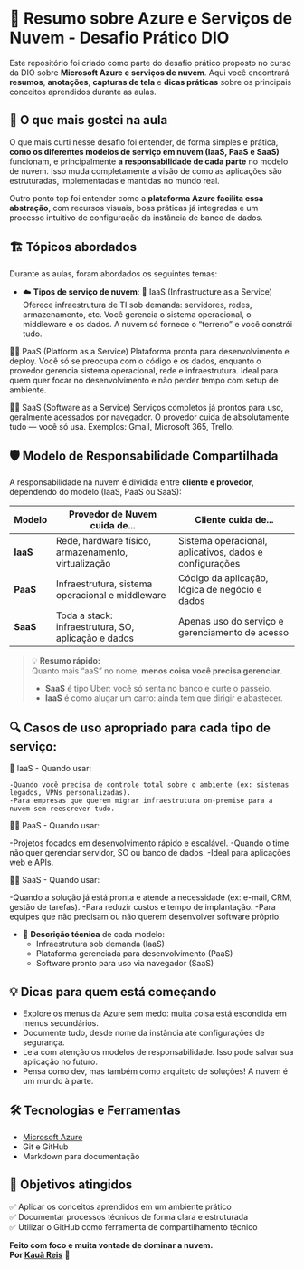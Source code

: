 # 🚀 Resumo sobre Azure e Serviços de Nuvem - Desafio Prático DIO

Este repositório foi criado como parte do desafio prático proposto no curso da DIO sobre **Microsoft Azure e serviços de nuvem**. Aqui você encontrará **resumos**, **anotações**, **capturas de tela** e **dicas práticas** sobre os principais conceitos aprendidos durante as aulas.

## 🧠 O que mais gostei na aula

O que mais curti nesse desafio foi entender, de forma simples e prática, **como os diferentes modelos de serviço em nuvem (IaaS, PaaS e SaaS)** funcionam, e principalmente **a responsabilidade de cada parte** no modelo de nuvem. Isso muda completamente a visão de como as aplicações são estruturadas, implementadas e mantidas no mundo real.

Outro ponto top foi entender como a **plataforma Azure facilita essa abstração**, com recursos visuais, boas práticas já integradas e um processo intuitivo de configuração da instância de banco de dados.

## 🏗️ Tópicos abordados

Durante as aulas, foram abordados os seguintes temas:

- ☁️ **Tipos de serviço de nuvem**:
  🧱 IaaS (Infrastructure as a Service)
Oferece infraestrutura de TI sob demanda: servidores, redes, armazenamento, etc. Você gerencia o sistema operacional, o middleware e os dados. A nuvem só fornece o “terreno” e você constrói tudo.

👨‍💻 PaaS (Platform as a Service)
Plataforma pronta para desenvolvimento e deploy. Você só se preocupa com o código e os dados, enquanto o provedor gerencia sistema operacional, rede e infraestrutura. Ideal para quem quer focar no desenvolvimento e não perder tempo com setup de ambiente.

🧑‍💼 SaaS (Software as a Service)
Serviços completos já prontos para uso, geralmente acessados por navegador. O provedor cuida de absolutamente tudo — você só usa. Exemplos: Gmail, Microsoft 365, Trello.


## 🛡️ Modelo de Responsabilidade Compartilhada

A responsabilidade na nuvem é dividida entre **cliente e provedor**, dependendo do modelo (IaaS, PaaS ou SaaS):

| Modelo | Provedor de Nuvem cuida de...                        | Cliente cuida de...                                 |
|--------|------------------------------------------------------|-----------------------------------------------------|
| **IaaS** | Rede, hardware físico, armazenamento, virtualização | Sistema operacional, aplicativos, dados e configurações |
| **PaaS** | Infraestrutura, sistema operacional e middleware     | Código da aplicação, lógica de negócio e dados      |
| **SaaS** | Toda a stack: infraestrutura, SO, aplicação e dados | Apenas uso do serviço e gerenciamento de acesso     |

> 💡 **Resumo rápido:**  
> Quanto mais “aaS” no nome, **menos coisa você precisa gerenciar**.  
> - **SaaS** é tipo Uber: você só senta no banco e curte o passeio.  
> - **IaaS** é como alugar um carro: ainda tem que dirigir e abastecer.


## 🔍 **Casos de uso apropriado** para cada tipo de serviço:
  🧱 IaaS - Quando usar:

    -Quando você precisa de controle total sobre o ambiente (ex: sistemas legados, VPNs personalizadas).
    -Para empresas que querem migrar infraestrutura on-premise para a nuvem sem reescrever tudo.

👨‍💻 PaaS - Quando usar:

  -Projetos focados em desenvolvimento rápido e escalável.
  -Quando o time não quer gerenciar servidor, SO ou banco de dados.
  -Ideal para aplicações web e APIs.

🧑‍💼 SaaS - Quando usar:

  -Quando a solução já está pronta e atende a necessidade (ex: e-mail, CRM, gestão de tarefas).
  -Para reduzir custos e tempo de implantação.
  -Para equipes que não precisam ou não querem desenvolver software próprio.

- 🧩 **Descrição técnica** de cada modelo:
  - Infraestrutura sob demanda (IaaS)
  - Plataforma gerenciada para desenvolvimento (PaaS)
  - Software pronto para uso via navegador (SaaS)

## 💡 Dicas para quem está começando

- Explore os menus da Azure sem medo: muita coisa está escondida em menus secundários.
- Documente tudo, desde nome da instância até configurações de segurança.
- Leia com atenção os modelos de responsabilidade. Isso pode salvar sua aplicação no futuro.
- Pensa como dev, mas também como arquiteto de soluções! A nuvem é um mundo à parte.

## 🛠️ Tecnologias e Ferramentas

- [Microsoft Azure](https://azure.microsoft.com/)
- Git e GitHub
- Markdown para documentação

## 🎯 Objetivos atingidos

✅ Aplicar os conceitos aprendidos em um ambiente prático  
✅ Documentar processos técnicos de forma clara e estruturada  
✅ Utilizar o GitHub como ferramenta de compartilhamento técnico  


**Feito com foco e muita vontade de dominar a nuvem.**  
**Por [Kauã Reis](https://github.com/Dev-Kaua)** 🚀
